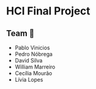 # HCI Final Project

## Team 👥
  - Pablo Vinicios
  - Pedro Nóbrega
  - David Silva
  - William Marreiro
  - Cecília Mourão
  - Lívia Lopes
